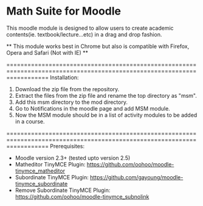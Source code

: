 Math Suite for Moodle
========================================================================================================================

This moodle module is designed to allow users to create academic contents(ie. textbook/lecture...etc) in a drag and drop
fashion.

** This module works best in Chrome but also is compatible with Firefox, Opera and Safari (Not with IE) **

========================================================================================================================
Installation: 

1. Download the zip file from the repository.
2. Extract the files from the zip file and rename the top directory as "msm".
3. Add this msm directory to the mod directory.
4. Go to Notifications in the moodle page and add MSM module.
5. Now the MSM module should be in a list of activity modules to be added in a course.

========================================================================================================================
Prerequisites:

- Moodle version 2.3+ (tested upto version 2.5)
- Matheditor TinyMCE Plugin: https://github.com/oohoo/moodle-tinymce_matheditor
- Subordinate TinyMCE Plugin: https://github.com/gayoung/moodle-tinymce_subordinate
- Remove Subordinate TinyMCE Plugin: https://github.com/oohoo/moodle-tinymce_subnolink
